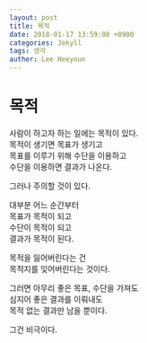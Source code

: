 ```yaml
---
layout: post
title: 목적
date: 2018-01-17 13:59:00 +0900
categories: Jekyll
tags: 생각
auther: Lee Heeyoun
---
```


# 목적
사람이 하고자 하는 일에는 목적이 있다.  
목적이 생기면 목표가 생기고  
목표를 이루기 위해 수단을 이용하고  
수단을 이용하면 결과가 나온다.  

그러나 주의할 것이 있다.  

대부분 어느 순간부터  
목표가 목적이 되고  
수단이 목적이 되고  
결과가 목적이 된다.  

목적을 잃어버린다는 건  
목적지를 잊어버린다는 것이다. 

그러면 아무리 좋은 목표, 수단을 가져도  
심지어 좋은 결과를 이뤄내도  
목적 없는 결과만 남을 뿐이다.  

그건 비극이다.
